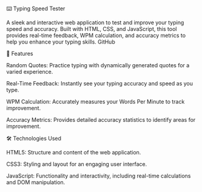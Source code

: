 ⌨️ Typing Speed Tester

A sleek and interactive web application to test and improve your typing speed and accuracy. Built with HTML, CSS, and JavaScript, this tool provides real-time feedback, WPM calculation, and accuracy metrics to help you enhance your typing skills.​
GitHub


🚀 Features

Random Quotes: Practice typing with dynamically generated quotes for a varied experience.

Real-Time Feedback: Instantly see your typing accuracy and speed as you type.

WPM Calculation: Accurately measures your Words Per Minute to track improvement.

Accuracy Metrics: Provides detailed accuracy statistics to identify areas for improvement.


🛠️ Technologies Used

HTML5: Structure and content of the web application.

CSS3: Styling and layout for an engaging user interface.

JavaScript: Functionality and interactivity, including real-time calculations and DOM manipulation.​
